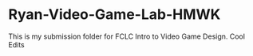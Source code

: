 # Ryan-Video-Game-Lab-HMWK
This is my submission folder for FCLC Intro to Video Game Design.
Cool Edits
